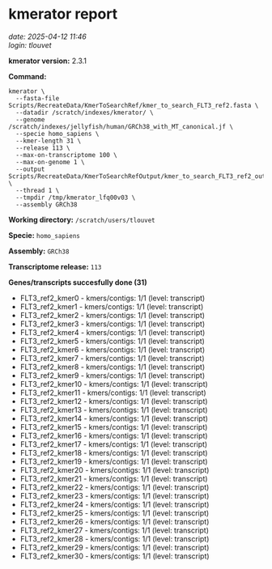# kmerator report
*date: 2025-04-12 11:46*  
*login: tlouvet*

**kmerator version:** 2.3.1

**Command:**

```
kmerator \
  --fasta-file Scripts/RecreateData/KmerToSearchRef/kmer_to_search_FLT3_ref2.fasta \
  --datadir /scratch/indexes/kmerator/ \
  --genome /scratch/indexes/jellyfish/human/GRCh38_with_MT_canonical.jf \
  --specie homo_sapiens \
  --kmer-length 31 \
  --release 113 \
  --max-on-transcriptome 100 \
  --max-on-genome 1 \
  --output Scripts/RecreateData/KmerToSearchRefOutput/kmer_to_search_FLT3_ref2_output \
  --thread 1 \
  --tmpdir /tmp/kmerator_lfq00v03 \
  --assembly GRCh38
```

**Working directory:** `/scratch/users/tlouvet`

**Specie:** `homo_sapiens`

**Assembly:** `GRCh38`

**Transcriptome release:** `113`

**Genes/transcripts succesfully done (31)**

- FLT3_ref2_kmer0 - kmers/contigs: 1/1 (level: transcript)
- FLT3_ref2_kmer1 - kmers/contigs: 1/1 (level: transcript)
- FLT3_ref2_kmer2 - kmers/contigs: 1/1 (level: transcript)
- FLT3_ref2_kmer3 - kmers/contigs: 1/1 (level: transcript)
- FLT3_ref2_kmer4 - kmers/contigs: 1/1 (level: transcript)
- FLT3_ref2_kmer5 - kmers/contigs: 1/1 (level: transcript)
- FLT3_ref2_kmer6 - kmers/contigs: 1/1 (level: transcript)
- FLT3_ref2_kmer7 - kmers/contigs: 1/1 (level: transcript)
- FLT3_ref2_kmer8 - kmers/contigs: 1/1 (level: transcript)
- FLT3_ref2_kmer9 - kmers/contigs: 1/1 (level: transcript)
- FLT3_ref2_kmer10 - kmers/contigs: 1/1 (level: transcript)
- FLT3_ref2_kmer11 - kmers/contigs: 1/1 (level: transcript)
- FLT3_ref2_kmer12 - kmers/contigs: 1/1 (level: transcript)
- FLT3_ref2_kmer13 - kmers/contigs: 1/1 (level: transcript)
- FLT3_ref2_kmer14 - kmers/contigs: 1/1 (level: transcript)
- FLT3_ref2_kmer15 - kmers/contigs: 1/1 (level: transcript)
- FLT3_ref2_kmer16 - kmers/contigs: 1/1 (level: transcript)
- FLT3_ref2_kmer17 - kmers/contigs: 1/1 (level: transcript)
- FLT3_ref2_kmer18 - kmers/contigs: 1/1 (level: transcript)
- FLT3_ref2_kmer19 - kmers/contigs: 1/1 (level: transcript)
- FLT3_ref2_kmer20 - kmers/contigs: 1/1 (level: transcript)
- FLT3_ref2_kmer21 - kmers/contigs: 1/1 (level: transcript)
- FLT3_ref2_kmer22 - kmers/contigs: 1/1 (level: transcript)
- FLT3_ref2_kmer23 - kmers/contigs: 1/1 (level: transcript)
- FLT3_ref2_kmer24 - kmers/contigs: 1/1 (level: transcript)
- FLT3_ref2_kmer25 - kmers/contigs: 1/1 (level: transcript)
- FLT3_ref2_kmer26 - kmers/contigs: 1/1 (level: transcript)
- FLT3_ref2_kmer27 - kmers/contigs: 1/1 (level: transcript)
- FLT3_ref2_kmer28 - kmers/contigs: 1/1 (level: transcript)
- FLT3_ref2_kmer29 - kmers/contigs: 1/1 (level: transcript)
- FLT3_ref2_kmer30 - kmers/contigs: 1/1 (level: transcript)
